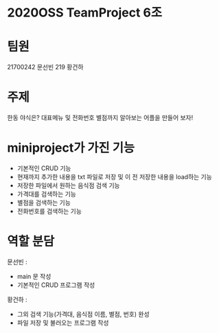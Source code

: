 # 2020OSS TeamProject 6조

# 팀원
21700242 문선빈
219 황건하

# 주제
한동 야식은? 대표메뉴 및 전화번호 별점까지 알아보는 어플을 만들어 보자!

# miniproject가 가진 기능
- 기본적인 CRUD 기능
- 현재까지 추가한 내용을 txt 파일로 저장 및 이 전 저장한 내용을 load하는 기능
- 저장한 파일에서 원하는 음식점 검색 기능
- 가격대를 검색하는 기능
- 별점을 검색하는 기능
- 전화번호를 검색하는 기능 

# 역할 분담
문선빈 :
- main 문 작성
- 기본적인 CRUD 프로그램 작성


황건하 : 
- 그외 검색 기능(가격대, 음식점 이름, 별점, 번호) 완성
- 파일 저장 및 불러오는 프로그램 작성
